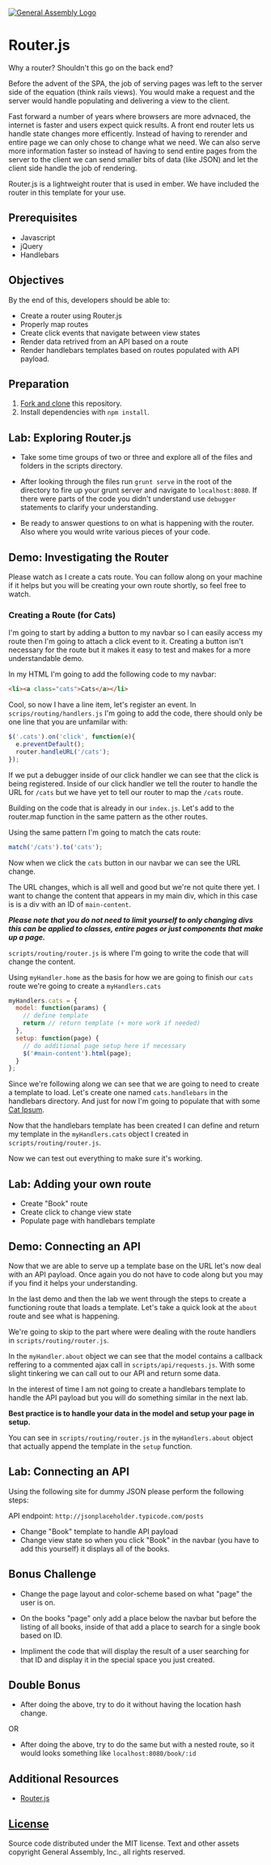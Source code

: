 [![General Assembly Logo](https://camo.githubusercontent.com/1a91b05b8f4d44b5bbfb83abac2b0996d8e26c92/687474703a2f2f692e696d6775722e636f6d2f6b6538555354712e706e67)](https://generalassemb.ly/education/web-development-immersive)

# Router.js

Why a router?  Shouldn't this go on the back end?

Before the advent of the SPA, the job of serving pages was left to the server
side of the equation (think rails views).  You would make a request and the
server would handle populating and delivering a view to the client.

Fast forward a number of years where browsers are more advnaced, the internet is
faster and users expect quick results.  A front end router lets us handle state
changes more efficently.  Instead of having to rerender and entire page we can
only chose to change what we need. We can also serve more information faster so
instead of having to send entire pages from the server to the client we can send
smaller bits of data (like JSON) and let the client side handle the job of
rendering.

Router.js is a lightweight router that is used in ember. We have included the
router in this template for your use.

## Prerequisites

-   Javascript
-   jQuery
-   Handlebars

## Objectives

By the end of this, developers should be able to:

-   Create a router using Router.js
-   Properly map routes
-   Create click events that navigate between view states
-   Render data retrived from an API based on a route
-   Render handlebars templates based on routes populated with API payload.

## Preparation

1.  [Fork and clone](https://github.com/ga-wdi-boston/meta/wiki/ForkAndClone)
    this repository.
1.  Install dependencies with `npm install`.

## Lab: Exploring Router.js

-   Take some time groups of two or three and explore all of the files and
    folders in the scripts directory.

-   After looking through the files run `grunt serve` in the root of the
    directory to fire up your grunt server and navigate to `localhost:8080`. If
    there were parts of the code you didn't understand use `debugger` statements
    to clarify your understanding.

-   Be ready to answer questions to on what is happening with the router.  Also
    where you would write various pieces of your code.

## Demo: Investigating the Router

Please watch as I create a cats route.  You can follow along on your machine
if it helps but you will be creating your own route shortly, so feel free to
watch.

### Creating a Route (for Cats)

I'm going to start by adding a button to my navbar so I can easily access my
route then I'm going to attach a click event to it.  Creating a button isn't
necessary for the route but it makes it easy to test and makes for a more
understandable demo.

In my HTML I'm going to add the following code to my navbar:

```html
<li><a class="cats">Cats</a></li>
```

Cool, so now I have a line item, let's register an event. In
`scrips/routing/handlers.js` I'm going to add the code, there should only be
one line that you are unfamilar with:

```js
$('.cats').on('click', function(e){
  e.preventDefault();
  router.handleURL('/cats');
});
```

If we put a debugger inside of our click handler we can see that the click is
being registered.  Inside of our click handler we tell the router to handle the
URL for `/cats` but we have yet to tell our router to map the `/cats` route.

Building on the code that is already in our `index.js`. Let's add to the
router.map function in the same pattern as the other routes.

Using the same pattern I'm going to match the cats route:

```js
match('/cats').to('cats');
```

Now when we click the `cats` button in our navbar we can see the URL change.

The URL changes, which is all well and good but we're not quite there yet. I
want to change the content that appears in my main div, which in this case is
is a div with an ID of `main-content`.

___Please note that you do not need to limit yourself to only changing divs___
___this can be applied to classes, entire pages or just components that___
___make up a page.___

`scripts/routing/router.js` is where I'm going to write the code that will
change the content.

Using `myHandler.home` as the basis for how we are going to finish our `cats`
route we're going to create a `myHandlers.cats`

```js
myHandlers.cats = {
  model: function(params) {
    // define template
    return // return template (+ more work if needed)
  },
  setup: function(page) {
    // do additional page setup here if necessary
    $('#main-content').html(page);
  }
};
```

Since we're following along we can see that we are going to need to create a
template to load. Let's create one named `cats.handlebars` in the handlebars
directory.  And just for now I'm going to populate that with some [Cat Ipsum](http://www.catipsum.com/index.php).

Now that the handlebars template has been created I can define and return my
template in the `myHandlers.cats` object I created in `scripts/routing/router.js`.

Now we can test out everything to make sure it's working.

## Lab: Adding your own route

-   Create "Book" route
-   Create click to change view state
-   Populate page with handlebars template

## Demo: Connecting an API

Now that we are able to serve up a template base on the URL let's now deal
with an API payload.  Once again you do not have to code along but you may if
you find it helps your understanding.

In the last demo and then the lab we went through the steps to create a
functioning route that loads a template.  Let's take a quick look at the `about`
route and see what is happening.

We're going to skip to the part where were dealing with the route handlers in
`scripts/routing/router.js`.

In the `myHandler.about` object we can see that the model contains a callback
reffering to a commented ajax call in `scripts/api/requests.js`.  With some
slight tinkering we can call out to our API and return some data.

In the interest of time I am not going to create a handlebars template to
handle the API payload but you will do something similar in the next lab.

__Best practice is to handle your data in the model and setup your page in__
__setup.__

You can see in `scripts/routing/router.js` in the `myHandlers.about` object that
actually append the template in the `setup` function.

## Lab: Connecting an API

Using the following site for dummy JSON please perform the following steps:

API endpoint: `http://jsonplaceholder.typicode.com/posts`

-   Change "Book" template to handle API payload
-   Change view state so when you click "Book" in the navbar (you have to add
    this yourself) it displays all of the books.

## Bonus Challenge

-   Change the page layout and color-scheme based on what "page" the user is on.

-   On the books "page" only add a place below the navbar but before the
    listing of all books, inside of that add a place to search for a single book based on ID.

-   Impliment the code that will display the result of a user searching for that
    ID and display it in the special space you just created.

## Double Bonus

-   After doing the above, try to do it without having the location hash change.

OR

-  After doing the above, try to do the same but with a nested route, so it
   would looks something like `localhost:8080/book/:id`

## Additional Resources

-   [Router.js](https://github.com/tildeio/router.js/)

## [License](LICENSE)

Source code distributed under the MIT license. Text and other assets copyright
General Assembly, Inc., all rights reserved.
